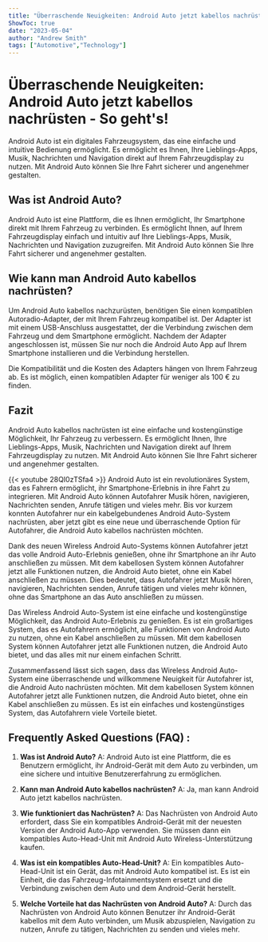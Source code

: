 ```yaml
---
title: "Überraschende Neuigkeiten: Android Auto jetzt kabellos nachrüsten - So geht's!"
ShowToc: true 
date: "2023-05-04"
author: "Andrew Smith" 
tags: ["Automotive","Technology"]
---
```

# Überraschende Neuigkeiten: Android Auto jetzt kabellos nachrüsten - So geht's!

Android Auto ist ein digitales Fahrzeugsystem, das eine einfache und intuitive Bedienung ermöglicht. Es ermöglicht es Ihnen, Ihre Lieblings-Apps, Musik, Nachrichten und Navigation direkt auf Ihrem Fahrzeugdisplay zu nutzen. Mit Android Auto können Sie Ihre Fahrt sicherer und angenehmer gestalten.

## Was ist Android Auto?

Android Auto ist eine Plattform, die es Ihnen ermöglicht, Ihr Smartphone direkt mit Ihrem Fahrzeug zu verbinden. Es ermöglicht Ihnen, auf Ihrem Fahrzeugdisplay einfach und intuitiv auf Ihre Lieblings-Apps, Musik, Nachrichten und Navigation zuzugreifen. Mit Android Auto können Sie Ihre Fahrt sicherer und angenehmer gestalten.

## Wie kann man Android Auto kabellos nachrüsten?

Um Android Auto kabellos nachzurüsten, benötigen Sie einen kompatiblen Autoradio-Adapter, der mit Ihrem Fahrzeug kompatibel ist. Der Adapter ist mit einem USB-Anschluss ausgestattet, der die Verbindung zwischen dem Fahrzeug und dem Smartphone ermöglicht. Nachdem der Adapter angeschlossen ist, müssen Sie nur noch die Android Auto App auf Ihrem Smartphone installieren und die Verbindung herstellen.

Die Kompatibilität und die Kosten des Adapters hängen von Ihrem Fahrzeug ab. Es ist möglich, einen kompatiblen Adapter für weniger als 100 € zu finden.

## Fazit

Android Auto kabellos nachrüsten ist eine einfache und kostengünstige Möglichkeit, Ihr Fahrzeug zu verbessern. Es ermöglicht Ihnen, Ihre Lieblings-Apps, Musik, Nachrichten und Navigation direkt auf Ihrem Fahrzeugdisplay zu nutzen. Mit Android Auto können Sie Ihre Fahrt sicherer und angenehmer gestalten.

{{< youtube 28QI0zTSfa4 >}} 
Android Auto ist ein revolutionäres System, das es Fahrern ermöglicht, ihr Smartphone-Erlebnis in ihre Fahrt zu integrieren. Mit Android Auto können Autofahrer Musik hören, navigieren, Nachrichten senden, Anrufe tätigen und vieles mehr. Bis vor kurzem konnten Autofahrer nur ein kabelgebundenes Android Auto-System nachrüsten, aber jetzt gibt es eine neue und überraschende Option für Autofahrer, die Android Auto kabellos nachrüsten möchten.

Dank des neuen Wireless Android Auto-Systems können Autofahrer jetzt das volle Android Auto-Erlebnis genießen, ohne ihr Smartphone an ihr Auto anschließen zu müssen. Mit dem kabellosen System können Autofahrer jetzt alle Funktionen nutzen, die Android Auto bietet, ohne ein Kabel anschließen zu müssen. Dies bedeutet, dass Autofahrer jetzt Musik hören, navigieren, Nachrichten senden, Anrufe tätigen und vieles mehr können, ohne das Smartphone an das Auto anschließen zu müssen.

Das Wireless Android Auto-System ist eine einfache und kostengünstige Möglichkeit, das Android Auto-Erlebnis zu genießen. Es ist ein großartiges System, das es Autofahrern ermöglicht, alle Funktionen von Android Auto zu nutzen, ohne ein Kabel anschließen zu müssen. Mit dem kabellosen System können Autofahrer jetzt alle Funktionen nutzen, die Android Auto bietet, und das alles mit nur einem einfachen Schritt.

Zusammenfassend lässt sich sagen, dass das Wireless Android Auto-System eine überraschende und willkommene Neuigkeit für Autofahrer ist, die Android Auto nachrüsten möchten. Mit dem kabellosen System können Autofahrer jetzt alle Funktionen nutzen, die Android Auto bietet, ohne ein Kabel anschließen zu müssen. Es ist ein einfaches und kostengünstiges System, das Autofahrern viele Vorteile bietet.

## Frequently Asked Questions (FAQ) :
1. **Was ist Android Auto?**
A: Android Auto ist eine Plattform, die es Benutzern ermöglicht, ihr Android-Gerät mit dem Auto zu verbinden, um eine sichere und intuitive Benutzererfahrung zu ermöglichen.

2. **Kann man Android Auto kabellos nachrüsten?**
A: Ja, man kann Android Auto jetzt kabellos nachrüsten.

3. **Wie funktioniert das Nachrüsten?**
A: Das Nachrüsten von Android Auto erfordert, dass Sie ein kompatibles Android-Gerät mit der neuesten Version der Android Auto-App verwenden. Sie müssen dann ein kompatibles Auto-Head-Unit mit Android Auto Wireless-Unterstützung kaufen.

4. **Was ist ein kompatibles Auto-Head-Unit?**
A: Ein kompatibles Auto-Head-Unit ist ein Gerät, das mit Android Auto kompatibel ist. Es ist ein Einheit, die das Fahrzeug-Infotainmentsystem ersetzt und die Verbindung zwischen dem Auto und dem Android-Gerät herstellt.

5. **Welche Vorteile hat das Nachrüsten von Android Auto?**
A: Durch das Nachrüsten von Android Auto können Benutzer ihr Android-Gerät kabellos mit dem Auto verbinden, um Musik abzuspielen, Navigation zu nutzen, Anrufe zu tätigen, Nachrichten zu senden und vieles mehr.


